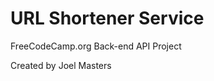 URL Shortener Service
======================

FreeCodeCamp.org Back-end API Project

Created by Joel Masters
